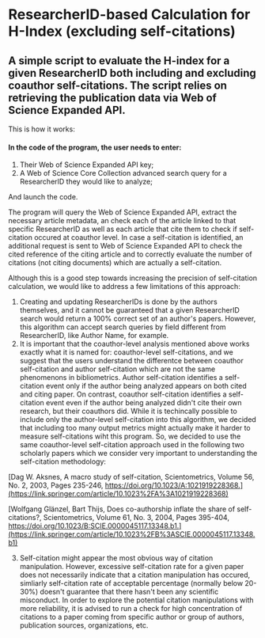 # ResearcherID-based Calculation for H-Index (excluding self-citations)

## A simple script to evaluate the H-index for a given ResearcherID both including and excluding coauthor self-citations. The script relies on retrieving the publication data via Web of Science Expanded API.


This is how it works:

#### In the code of the program, the user needs to enter:
1. Their Web of Science Expanded API key;
2. A Web of Science Core Collection advanced search query for a ResearcherID they would like to analyze;

And launch the code.

The program will query the Web of Science Expanded API, extract the necessary article metadata, an check each of the article linked to that specific ResearcherID as well as each article that cite them to check if self-citation occured at coauthor level. In case a self-citation is identified, an additional request is sent to Web of Science Expanded API to check the cited reference of the citing article and to correctly evaluate the number of citations (not citing documents) which are actually a self-citation.

Although this is a good step towards increasing the precision of self-citation calculation, we would like to address a few limitations of this approach:

1. Creating and updating ResearcherIDs is done by the authors themselves, and it cannot be guaranteed that a given ResearcherID search would return a 100% correct set of an author's papers. However, this algorithm can accept search queries by field different from ResearcherID, like Author Name, for example.
2. It is important that the coauthor-level analysis mentioned above works exactly what it is named for: coauthor-level self-citations, and we suggest that the users understand the differentce between coauthor self-citation and author self-citation which are not the same phenomenons in bibliometrics. Author self-citation identifies a self-citation event only if the author being analyzed appears on both cited and citing paper. On contrast, coauthor self-citation identifies a self-citation event even if the author being analyzed didn't cite their own research, but their coauthors did. While it is techincally possible to include only the author-level self-citation into this algorithm, we decided that including too many output metrics might actually make it harder to measure self-citations wiht this program. So, we decided to use the same coauthor-level self-citation approach used in the following two scholarly papers which we consider very important to understanding the self-citation methodology:

[Dag W. Aksnes,
A macro study of self-citation,
Scientometrics,
Volume 56, No. 2,
2003,
Pages 235-246,
https://doi.org/10.1023/A:1021919228368.](https://link.springer.com/article/10.1023%2FA%3A1021919228368)

[Wolfgang Glänzel, Bart Thijs,
Does co-authorship inflate the share of self-citations?,
Scientometrics,
Volume 61, No. 3,
2004,
Pages 395-404,
https://doi.org/10.1023/B:SCIE.0000045117.13348.b1.](https://link.springer.com/article/10.1023%2FB%3ASCIE.0000045117.13348.b1)

3. Self-citation might appear the most obvious way of citation manipulation. However, excessive self-citation rate for a given paper does not necessarily indicate that a citation manipulation has occured, simliarly self-citation rate of acceptable percentage (normally below 20-30%) doesn't guarantee that there hasn't been any scientific misconduct. In order to explore the potential citation manipulations with more reliability, it is advised to run a check for high concentration of citations to a paper coming from specific author or group of authors, publication sources, organizations, etc.